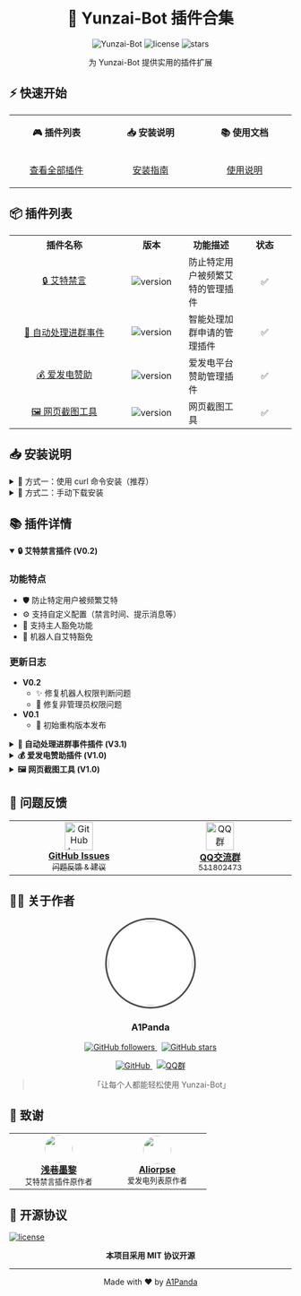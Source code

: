 <div align="center">

# 🤖 Yunzai-Bot 插件合集


<p align="center">
  <img src="https://img.shields.io/badge/Yunzai-Bot-f0f0f0?style=for-the-badge&logo=data:image/png;base64,iVBORw0KGgoAAAANSUhEUgAAADIAAAAyBAMAAADsEZWCAAAAGFBMVEVHcEz/////////////////////////////////////P8k3AAAACHRSTlMA/////////+UshjcAAAAJcEhZcwAADsQAAA7EAZUrDhsAAAAbSURBVDjLY2AYBaNgFIyCUTAKRsEoGAX0BwAGTAABqoi+QwAAAABJRU5ErkJggg==" alt="Yunzai-Bot">
  <img src="https://img.shields.io/github/license/A1Panda/Yunzai-plugins?style=for-the-badge" alt="license">
  <img src="https://img.shields.io/github/stars/A1Panda/Yunzai-plugins?style=for-the-badge" alt="stars">
</p>

<p align="center">为 Yunzai-Bot 提供实用的插件扩展</p>

</div>

## ⚡️ 快速开始

<table>
<tr>
<td width="200">
<div align="center">

**🎮 插件列表**
</div>
</td>
<td width="200">
<div align="center">

**📥 安装说明**
</div>
</td>
<td width="200">
<div align="center">

**📚 使用文档**
</div>
</td>
</tr>
<tr>
<td>
<div align="center">

[查看全部插件](#-插件列表)
</div>
</td>
<td>
<div align="center">

[安装指南](#-安装说明)
</div>
</td>
<td>
<div align="center">

[使用说明](#-插件详情)
</div>
</td>
</tr>
</table>

## 📦 插件列表

<table>
<tr>
<th align="center" width="180">插件名称</th>
<th align="center" width="100">版本</th>
<th align="center">功能描述</th>
<th align="center" width="80">状态</th>
</tr>

<tr>
<td align="center">
<a href="https://github.com/A1Panda/Yunzai-plugins/blob/main/艾特禁言V0.2.js">🔒 艾特禁言</a>
</td>
<td align="center">
<img src="https://img.shields.io/badge/V0.2-blue?style=flat-square" alt="version">
</td>
<td>防止特定用户被频繁艾特的管理插件</td>
<td align="center">✅</td>
</tr>

<tr>
<td align="center">
<a href="https://github.com/A1Panda/Yunzai-plugins/blob/main/自动处理进群事件V3.1.js">🚪 自动处理进群事件</a>
</td>
<td align="center">
<img src="https://img.shields.io/badge/V3.1-blue?style=flat-square" alt="version">
</td>
<td>智能处理加群申请的管理插件</td>
<td align="center">✅</td>
</tr>

<tr>
<td align="center">
<a href="https://github.com/A1Panda/Yunzai-plugins/blob/main/爱发电赞助V1.0.js">💰 爱发电赞助</a>
</td>
<td align="center">
<img src="https://img.shields.io/badge/V1.0-blue?style=flat-square" alt="version">
</td>
<td>爱发电平台赞助管理插件</td>
<td align="center">✅</td>
</tr>

<tr>
<td align="center">
<a href="https://github.com/A1Panda/Yunzai-plugins/blob/main/网页截图工具V1.0.js">🖼️ 网页截图工具</a>
</td>
<td align="center">
<img src="https://img.shields.io/badge/V1.0-blue?style=flat-square" alt="version">
</td>


<td>网页截图工具</td>
<td align="center">✅</td>
</tr>

</table>

## 📥 安装说明

<details>

<summary>💫 方式一：使用 curl 命令安装（推荐）</summary>

### 选择需要的插件，复制对应的命令执行即可：

<table>
<tr><td>

**🔒 艾特禁言插件**
```bash
curl -o "./plugins/example/艾特禁言V0.2.js" "https://raw.githubusercontent.com/A1Panda/Yunzai-plugins/main/艾特禁言V0.2.js"
```

**🚪 自动处理进群事件插件**
```bash
curl -o "./plugins/example/自动处理进群事件V3.1.js" "https://raw.githubusercontent.com/A1Panda/Yunzai-plugins/main/自动处理进群事件V3.1.js"
```

**💰 爱发电赞助插件**
```bash
curl -o "./plugins/example/爱发电赞助V1.0.js" "https://raw.githubusercontent.com/A1Panda/Yunzai-plugins/main/爱发电赞助V1.0.js"
```

</td></tr>
</table>

</details>

<details>
<summary>📝 方式二：手动下载安装</summary>

### 按照以下步骤操作：

1. 点击上方插件列表中的插件链接
2. 下载对应的 `.js` 文件
3. 将文件放入 Yunzai-Bot 的 `plugins/example` 目录下

</details>

## 📚 插件详情

<details open>
<summary><b>🔒 艾特禁言插件 (V0.2)</b></summary>

### 功能特点

- 🛡️ 防止特定用户被频繁艾特
- ⚙️ 支持自定义配置（禁言时间、提示消息等）
- 👑 支持主人豁免功能
- 🤖 机器人自艾特豁免

### 更新日志

- **V0.2**
  - ✨ 修复机器人权限判断问题
  - 🐛 修复非管理员权限问题
- **V0.1**
  - 🎉 初始重构版本发布

</details>

<details>
<summary><b>🚪 自动处理进群事件插件 (V3.1)</b></summary>

### 功能特点

- 📝 自动处理加群申请
- ⚫ 黑名单管理系统
- 👥 用户等级检查
- 🔄 实时配置更新
- 🚫 自动拉黑退群用户

</details>

<details>
<summary><b>💰 爱发电赞助插件 (V1.0)</b></summary>

### 功能特点

- 📋 赞助列表管理
- ➕ 手动添加赞助记录
- 🔄 自动更新赞助信息
- 💌 赞助感谢功能

### 配置说明

- 需要配置爱发电的 `user_id` 和 API `token`
- 在爱发电[开发者设置](https://afdian.com/dashboard/dev)中获取相关信息

</details>

<details>
<summary><b>🖼️ 网页截图工具 (V1.0)</b></summary>

### 功能特点

- 📋 网页截图
- 🔗 发送链接自动截图

</details>


## 💬 问题反馈

<div align="center">
<table>
<tr>
<td align="center" width="300">
<a href="https://github.com/A1Panda/Yunzai-plugins/issues">
<img width="50" src="https://github.githubassets.com/images/modules/logos_page/GitHub-Mark.png" alt="GitHub Issues"/>
<br/>
<b>GitHub Issues</b>
<br/>
<sub>问题反馈 & 建议</sub>
</a>
</td>
<td align="center" width="300">
<a href="https://qm.qq.com/cgi-bin/qm/qr?k=_ijLWFUaVZcbFZo4plw8TTrlKYA6_z8o&jump_from=webapi&authKey=IUMFkY4CWqXcnS75X6tQZ5pmVfx5X3SDpmfqDqGnmNJDAdUyrj+x7a1fWOQ3mOQ4">
<img width="50" src="https://qzonestyle.gtimg.cn/qzone/vas/opensns/res/img/Connect_logo_7.png" alt="QQ群"/>
<br/>
<b>QQ交流群</b>
<br/>
<sub>511802473</sub>
</a>
</td>
</tr>
</table>
</div>

## 👨‍💻 关于作者

<div align="center">
  <img src="https://avatars.githubusercontent.com/u/59989747?v=4" width="150" style="border-radius: 50%; border: 3px solid #4c4c4c; padding: 3px; background: #fff"/>
  
  <h3>A1Panda</h3>

  <p>
    <a href="https://github.com/A1Panda">
      <img src="https://img.shields.io/github/followers/A1Panda?style=social" alt="GitHub followers"/>
    </a>
    &nbsp;
    <a href="https://github.com/A1Panda/Yunzai-plugins">
      <img src="https://img.shields.io/github/stars/A1Panda/Yunzai-plugins?style=social" alt="GitHub stars"/>
    </a>
  </p>

  <p>
    <a href="https://github.com/A1Panda">
      <img src="https://img.shields.io/badge/GitHub-@A1Panda-181717?style=for-the-badge&logo=github" alt="GitHub"/>
    </a>
    &nbsp;
    <a href="https://qm.qq.com/cgi-bin/qm/qr?k=_ijLWFUaVZcbFZo4plw8TTrlKYA6_z8o&jump_from=webapi&authKey=IUMFkY4CWqXcnS75X6tQZ5pmVfx5X3SDpmfqDqGnmNJDAdUyrj+x7a1fWOQ3mOQ4">
      <img src="https://img.shields.io/badge/QQ群-511802473-12B7F5?style=for-the-badge&logo=tencentqq" alt="QQ群"/>
    </a>
  </p>

  <blockquote>
    <p>「让每个人都能轻松使用 Yunzai-Bot」</p>
  </blockquote>
</div>

## 🙏 致谢

<table>
<tr>
<td align="center" width="160">
<a href="https://github.com/dnyo666">
<img src="https://avatars.githubusercontent.com/u/73740313?s=48&v=4" width="50" style="border-radius: 50%"/>
<br/>
<b>浅巷墨黎</b>
</a>
<br/>
<sub>艾特禁言插件原作者</sub>
</td>
<td align="center" width="160">
<a href="https://gitee.com/Aliorpse">
<img src="https://foruda.gitee.com/avatar/1737543293634535640/11819903_aliorpse_1737543293.png!avatar200" width="50" style="border-radius: 50%"/>
<br/>
<b>Aliorpse</b>
</a>
<br/>
<sub>爱发电列表原作者</sub>
</td>
</tr>
</table>

## 📄 开源协议

<a href="LICENSE">
<img src="https://img.shields.io/github/license/A1Panda/Yunzai-plugins?style=for-the-badge" alt="license"/>
</a>

<div align="center">

**本项目采用 MIT 协议开源**

</div>

---

<div align="center">

Made with ❤️ by [A1Panda](https://github.com/A1Panda)

</div>
